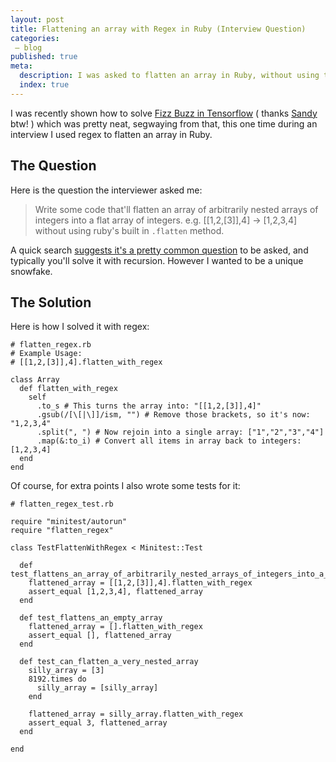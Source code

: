 ```yaml
---
layout: post
title: Flattening an array with Regex in Ruby (Interview Question)
categories:
 – blog
published: true
meta:
  description: I was asked to flatten an array in Ruby, without using the flatten method. Here is the terrible answer I came up with.
  index: true
---
```


I was recently shown how to solve [Fizz Buzz in Tensorflow](http://joelgrus.com/2016/05/23/fizz-buzz-in-tensorflow/) ( thanks [Sandy](https://twitter.com/partysandy_) btw! ) which was pretty neat, segwaying from that, this one time during an interview I used regex to flatten an array in Ruby. 

## The Question

Here is the question the interviewer asked me:

> Write some code that'll flatten an array of arbitrarily nested arrays of integers into a flat array of integers. e.g. [[1,2,[3]],4] -> [1,2,3,4] without using ruby's built in `.flatten` method.

A quick search [suggests it's a pretty common question](https://www.google.co.uk/search?q=Flatten+a+Ruby+Array+without+using+built-in+%27flatten%27+method) to be asked, and typically you'll solve it with recursion. However I wanted to be a unique snowfake.

## The Solution

Here is how I solved it with regex:

    # flatten_regex.rb
    # Example Usage:
    # [[1,2,[3]],4].flatten_with_regex

    class Array
      def flatten_with_regex
        self
          .to_s # This turns the array into: "[[1,2,[3]],4]"
          .gsub(/[\[|\]]/ism, "") # Remove those brackets, so it's now: "1,2,3,4"
          .split(", ") # Now rejoin into a single array: ["1","2","3","4"]
          .map(&:to_i) # Convert all items in array back to integers: [1,2,3,4]
      end
    end

Of course, for extra points I also wrote some tests for it:

    # flatten_regex_test.rb

    require "minitest/autorun"
    require "flatten_regex"

    class TestFlattenWithRegex < Minitest::Test

      def test_flattens_an_array_of_arbitrarily_nested_arrays_of_integers_into_a_flat_array_of_integers
        flattened_array = [[1,2,[3]],4].flatten_with_regex
        assert_equal [1,2,3,4], flattened_array
      end

      def test_flattens_an_empty_array
        flattened_array = [].flatten_with_regex
        assert_equal [], flattened_array
      end

      def test_can_flatten_a_very_nested_array
        silly_array = [3]
        8192.times do 
          silly_array = [silly_array]
        end

        flattened_array = silly_array.flatten_with_regex
        assert_equal 3, flattened_array
      end

    end
